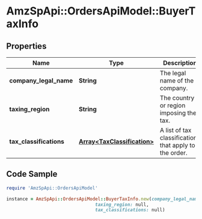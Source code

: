 # AmzSpApi::OrdersApiModel::BuyerTaxInfo

## Properties

Name | Type | Description | Notes
------------ | ------------- | ------------- | -------------
**company_legal_name** | **String** | The legal name of the company. | [optional] 
**taxing_region** | **String** | The country or region imposing the tax. | [optional] 
**tax_classifications** | [**Array&lt;TaxClassification&gt;**](TaxClassification.md) | A list of tax classifications that apply to the order. | [optional] 

## Code Sample

```ruby
require 'AmzSpApi::OrdersApiModel'

instance = AmzSpApi::OrdersApiModel::BuyerTaxInfo.new(company_legal_name: null,
                                 taxing_region: null,
                                 tax_classifications: null)
```


